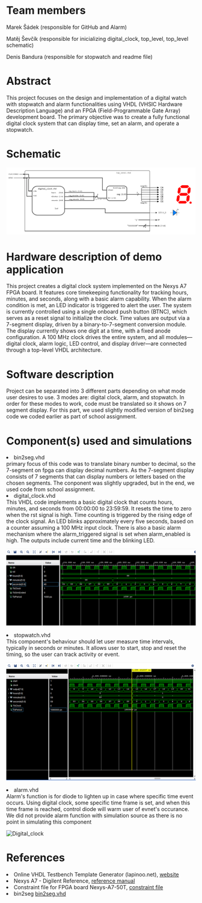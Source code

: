 # Team members
Marek Šádek (responsible for GitHub and Alarm)

Matěj Ševčík (responsible for inicializing digital_clock, top_level, top_level schematic)

Denis Bandura (responsible for stopwatch and readme file)

# Abstract
This project focuses on the design and implementation of a digital watch with stopwatch and alarm functionalities using VHDL (VHSIC Hardware Description Language) and an FPGA (Field-Programmable Gate Array) development board. The primary objective was to create a fully functional digital clock system that can display time, set an alarm, and operate a stopwatch. 

# Schematic
![top_level schematic](https://github.com/mareksadek/digital-clock/blob/main/digital_clock/scheme.png ) 

# Hardware description of demo application
This project creates a digital clock system implemented on the Nexys A7 FPGA board. It features core timekeeping functionality for tracking hours, minutes, and seconds, along with a basic alarm capability. When the alarm condition is met, an LED indicator is triggered to alert the user. The system is currently controlled using a single onboard push button (BTNC), which serves as a reset signal to initialize the clock. Time values are output via a 7-segment display, driven by a binary-to-7-segment conversion module. The display currently shows one digit at a time, with a fixed anode configuration. A 100 MHz clock drives the entire system, and all modules—digital clock, alarm logic, LED control, and display driver—are connected through a top-level VHDL architecture.

# Software description
Project can be separated into 3 different parts depending on what mode user desires to use. 3 modes are: digital clock, alarm, and stopwatch. In order for these modes to work, code must be translated so it shows on 7 segment display. For this part, we used slightly modified version of bin2seg code we coded earlier as part of school assignment.

# Component(s) used and simulations
<li>bin2seg.vhd</li> primary focus of this code was to translate binary number to decimal, so the 7-segment on fpga can display decimal numbers. As the 7-segment display consists of 7 segments that can display numbers or letters based on the chosen segments. The conponent was slightly upgraded, but in the end, we used code from school assignment.
<li>digital_clock.vhd</li> This VHDL code implements a basic digital clock that counts hours, minutes, and seconds from 00:00:00 to 23:59:59. It resets the time to zero when the rst signal is high. Time counting is triggered by the rising edge of the clock signal. An LED blinks approximately every five seconds, based on a counter assuming a 100 MHz input clock. There is also a basic alarm mechanism where the alarm_triggered signal is set when alarm_enabled is high. The outputs include current time and the blinking LED.

![Digital_clok](https://github.com/mareksadek/digital-clock/blob/main/digital_clock/dig_clock.png )

<li>stopwatch.vhd</li> This component's behaviour should let user measure time intervals, typically in seconds or minutes. It allows user to start, stop and reset the timing, so the user can track activity or event. 
 
![Simulation of ticking stopwatch in vivado](https://github.com/mareksadek/digital-clock/blob/main/digital_clock/stopwatch_screenshot.PNG )

<li>alarm.vhd</li> Alarm's function is for diode to lighten up in case where specific time event occurs. Using digital clock, some specific time frame is set, and when this time frame is reached, control diode will warm user of evnet's occurance.
We did not provide alarm function with simulation source as there is no point in simulating this component

![Digital_clock](https://github.com/mareksadek/digital-clock/blob/main/digital_clock/diode.jpg )

# References
<li>Online VHDL Testbench Template Generator (lapinoo.net), <a href="https://vhdl.lapinoo.net/">website</a></li>
<li>Nexys A7 - Digilent Reference, <a href="https://digilent.com/reference/programmable-logic/nexys-a7/reference-manual">reference manual</a></li>
<li>Constraint file for FPGA board Nexys-A7-50T, <a href="https://raw.githubusercontent.com/Digilent/digilent-xdc/master/Nexys-A7-50T-Master.xdc">constraint file</a></li>
<li>bin2seg <a href="https://github.com/tomas-fryza/vhdl-labs/blob/master/solutions/lab3-segment/bin2seg.vhd">bin2seg.vhd</a></li> 
